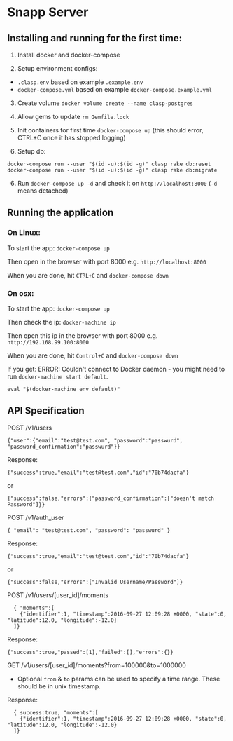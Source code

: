 # Snapp Server

## Installing and running for the first time: 

1. Install docker and docker-compose

2. Setup environment configs:

  * `.clasp.env` based on example `.example.env`
  * `docker-compose.yml` based on example `docker-compose.example.yml`

3. Create volume `docker volume create --name clasp-postgres`

4. Allow gems to update `rm Gemfile.lock` 

5. Init containers for first time `docker-compose up` (this should error, CTRL+C once it has stopped logging)

5. Setup db:

  ```
  docker-compose run --user "$(id -u):$(id -g)" clasp rake db:reset
  docker-compose run --user "$(id -u):$(id -g)" clasp rake db:migrate
  ```

6. Run `docker-compose up -d` and check it on `http://localhost:8000` (`-d` means detached)


## Running the application

### On Linux:

To start the app: `docker-compose up`

Then open in the browser with port 8000 e.g. `http://localhost:8000`

When you are done, hit `CTRL+C` and `docker-compose down`

### On osx:

To start the app: `docker-compose up`

Then check the ip: `docker-machine ip`

Then open this ip in the browser with port 8000 e.g. `http://192.168.99.100:8000`

When you are done, hit `Control+C` and `docker-compose down`

If you get:  ERROR: Couldn't connect to Docker daemon - you might need to run `docker-machine start default`.

`eval "$(docker-machine env default)"`


## API Specification

POST /v1/users

  `{"user":{"email":"test@test.com", "password":"passwurd", "password_confirmation":"passwurd"}}`

Response:

  `{"success":true,"email":"test@test.com","id":"70b74dacfa"}`

  or
  
  `{"success":false,"errors":{"password_confirmation":["doesn't match Password"]}}`

POST /v1/auth_user

  `{ "email": "test@test.com", "password": "passwurd" }`

Response:

  `{"success":true,"email":"test@test.com","id":"70b74dacfa"}`

  or 

  `{"success":false,"errors":["Invalid Username/Password"]}`

POST /v1/users/[user_id]/moments
```
  { "moments":[
    {"identifier":1, "timestamp":2016-09-27 12:09:28 +0000, "state":0, "latitude":12.0, "longitude":-12.0}
  ]}
```
Response: 

  `{"success":true,"passed":[1],"failed":[],"errors":{}}`

GET /v1/users/[user_id]/moments?from=100000&to=1000000

- Optional `from` & `to` params can be used to specify a time range. These should be in unix timestamp.

Response:

```
  { success:true, "moments":[
    {"identifier":1, "timestamp":2016-09-27 12:09:28 +0000, "state":0, "latitude":12.0, "longitude":-12.0}
  ]}
```